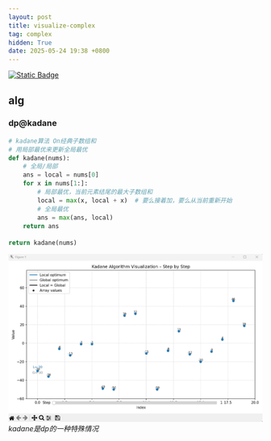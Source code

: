 ```yaml
---
layout: post
title: visualize-complex
tag: complex
hidden: True
date: 2025-05-24 19:38 +0800
---
```


[![Static Badge](https://img.shields.io/badge/screen2gif-%E5%BC%80%E6%BA%90-55acee)](https://github.com/NickeManarin/ScreenToGif)

## alg

### dp@kadane

```python
# kadane算法 On经典子数组和
# 用局部最优来更新全局最优
def kadane(nums):
    # 全局/局部
    ans = local = nums[0]
    for x in nums[1:]:
        # 局部最优，当前元素结尾的最大子数组和
        local = max(x, local + x)  # 要么接着加，要么从当前重新开始
        # 全局最优
        ans = max(ans, local) 
    return ans

return kadane(nums)
```

![alt text](/assets/2025-05/kadane.gif)_kadane是dp的一种特殊情况_